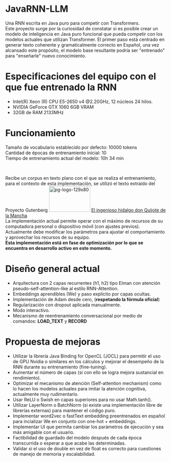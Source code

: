 # JavaRNN-LLM
<p>
  Una RNN escrita en Java puro para competir con Transformers.<br>
  Este proyecto surge por la curiosidad de constatar si es posible crear un modelo de inteligencia en Java puro funcional que pueda competir con los modelos actuales que utilizan Transformer. El primer paso está centrado en generar texto coherente y gramaticalmente correcto en Español, una vez alcansado este propósito, el modelo base resultante podría ser "entrenado" para "enseñarle" nuevo conocimiento.
</p>

# Especificaciones del equipo con el que fue entrenado la RNN
* Intel(R) Xeon (R) CPU E5-2650 v4 @2.20GHz, 12 núcleos 24 hilos.
* NVIDIA GeForce GTX 1060 6GB VRAM
* 32GB de RAM 2133MHz

# Funcionamiento
Tamaño de vocabulario establecido por defecto: 10000 tokens <br>
Cantidad de épocas de entrenamiento inicial: 10 <br>
Tiempo de entrenamiento actual del modelo: 10h 34 min <br>
<!--Pérdida desde época inicial hasta final: Epoch 0, Loss: 9.2103 a Epoch 10, Loss: 9.2097--> <br>
Recibe un corpus en texto plano con el que se realiza el entrenamiento, para el contexto de esta implementación, se utilizó el texto extraido del Proyecto Gutenberg <img width="129" height="80" alt="pg-logo-129x80" src="https://github.com/user-attachments/assets/e8d52d69-8216-4abd-ba64-615d98acf85c" />
 <a href="https://www.gutenberg.org/cache/epub/2000/pg2000.txt">El ingenioso hidalgo don Quijote de la Mancha</a> <br>
 La implementación actual permite operar con el máximo de recursos de su computadora personal o dispositivo móvil (con ajustes previos). <br>
 Actualmente debe modificar los parámetros para ajustar el comportamiento y aprovechar los recursos de su equipo.<br>
 <b>Esta implementación está en fase de optimización por lo que se encuentra en desarrollo activo en este momento.</b>

# Diseño general actual
* Arquitectura con 2 capas recurrentes (h1, h2) tipo Elman con atención pseudo-self-attention-like al estilo RNN-Attention.
* Embeddings aprendibles (We) y paso explícito por capas ocultas.
* Implementación de Adam desde cero, (<b>respetando la fórmula oficial</b>)
* Regularización con dropout aplicada manualmente.
* Modo interactivo.
* Mecanismo de reentrenamiento conversacional por medio de comandos: <b>LOAD_TEXT</b> y <b>RECORD</b>

# Propuesta de mejoras
* Utilizar la librería Java Binding for OpenCL (JOCL) para permitir el uso de GPU Nvidia o similares en los cálculos y mejorar el desempeño de la RNN durante su entrenamiento (fine-tuning).
* Aumentar el número de capas (si con ello se logra mejora sustancial en rendimiento).
* Optimizar el mecanismo de atención (Self-attention mechanism) como lo hacen los modelos actuales para imitar la atención cognitiva, actualmente muy rudimentario.
* Usar ReLU o Swish en capas superiores para no usar Math.tanh().
* Utilizar LayerNorm o BatchNorm (si existe una implementación libre de librerías externas) para mantener el código puro.
* Implementar word2vec o fastText embedding preentrenados en español para incializar We en conjunto con one-hot + embeddings.
* Implementar UI que permita cambiar los parámetros de ejecución y sea más amigable con el usuario.
* Factibilidad de guardado del modelo después de cada época transcurrida o esperar a que acabe las determinadas.
* Validar si el uso de double en vez de float es correcto para cuestiones de manejo de memoria y escalabilidad.

